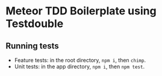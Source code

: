 # Meteor TDD Boilerplate using Testdouble

## Running tests
-  Feature tests: in the root directory, ```npm i```,  then ```chimp```.
-  Unit tests: in the app directory, ```npm i```, then ```npm test```.
